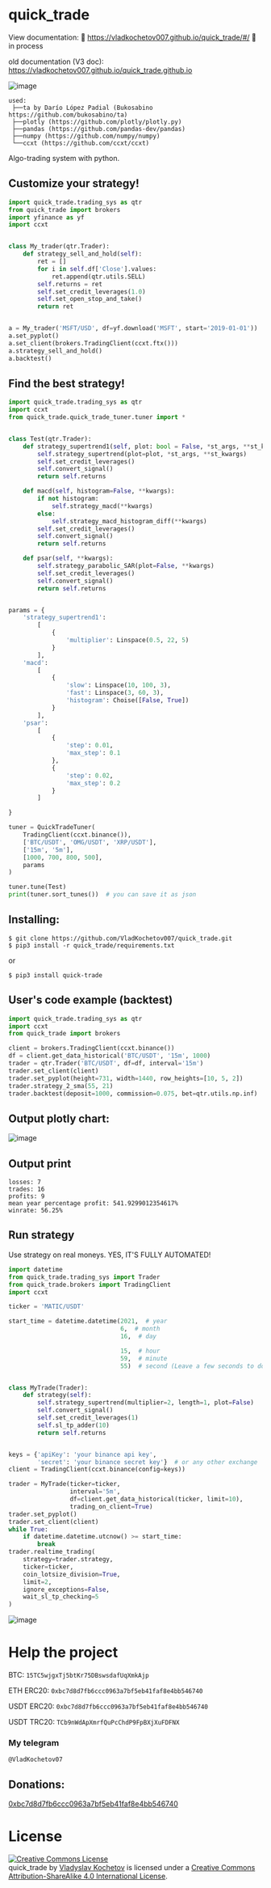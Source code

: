 # quick_trade

View documentation: 🚧 https://vladkochetov007.github.io/quick_trade/#/ 🚧 in process

old documentation (V3 doc): https://vladkochetov007.github.io/quick_trade.github.io

![image](https://github.com/VladKochetov007/quick_trade/blob/master/img/logo_with_slogan_v2.PNG?raw=true)

```
used:
 ├──ta by Darío López Padial (Bukosabino   https://github.com/bukosabino/ta)
 ├──plotly (https://github.com/plotly/plotly.py)
 ├──pandas (https://github.com/pandas-dev/pandas)
 ├──numpy (https://github.com/numpy/numpy)
 └──ccxt (https://github.com/ccxt/ccxt)
```

Algo-trading system with python.

## Customize your strategy!

```python
import quick_trade.trading_sys as qtr
from quick_trade import brokers
import yfinance as yf
import ccxt


class My_trader(qtr.Trader):
    def strategy_sell_and_hold(self):
        ret = []
        for i in self.df['Close'].values:
            ret.append(qtr.utils.SELL)
        self.returns = ret
        self.set_credit_leverages(1.0)
        self.set_open_stop_and_take()
        return ret


a = My_trader('MSFT/USD', df=yf.download('MSFT', start='2019-01-01'))
a.set_pyplot()
a.set_client(brokers.TradingClient(ccxt.ftx()))
a.strategy_sell_and_hold()
a.backtest()
```

## Find the best strategy!

```python
import quick_trade.trading_sys as qtr
import ccxt
from quick_trade.quick_trade_tuner.tuner import *


class Test(qtr.Trader):
    def strategy_supertrend1(self, plot: bool = False, *st_args, **st_kwargs):
        self.strategy_supertrend(plot=plot, *st_args, **st_kwargs)
        self.set_credit_leverages()
        self.convert_signal()
        return self.returns

    def macd(self, histogram=False, **kwargs):
        if not histogram:
            self.strategy_macd(**kwargs)
        else:
            self.strategy_macd_histogram_diff(**kwargs)
        self.set_credit_leverages()
        self.convert_signal()
        return self.returns

    def psar(self, **kwargs):
        self.strategy_parabolic_SAR(plot=False, **kwargs)
        self.set_credit_leverages()
        self.convert_signal()
        return self.returns


params = {
    'strategy_supertrend1':
        [
            {
                'multiplier': Linspace(0.5, 22, 5)
            }
        ],
    'macd':
        [
            {
                'slow': Linspace(10, 100, 3),
                'fast': Linspace(3, 60, 3),
                'histogram': Choise([False, True])
            }
        ],
    'psar':
        [
            {
                'step': 0.01,
                'max_step': 0.1
            },
            {
                'step': 0.02,
                'max_step': 0.2
            }
        ]

}

tuner = QuickTradeTuner(
    TradingClient(ccxt.binance()),
    ['BTC/USDT', 'OMG/USDT', 'XRP/USDT'],
    ['15m', '5m'],
    [1000, 700, 800, 500],
    params
)

tuner.tune(Test)
print(tuner.sort_tunes())  # you can save it as json
```

## Installing:

```commandline
$ git clone https://github.com/VladKochetov007/quick_trade.git
$ pip3 install -r quick_trade/requirements.txt
```

or

```commandline
$ pip3 install quick-trade
```

## User's code example (backtest)

```python
import quick_trade.trading_sys as qtr
import ccxt
from quick_trade import brokers

client = brokers.TradingClient(ccxt.binance())
df = client.get_data_historical('BTC/USDT', '15m', 1000)
trader = qtr.Trader('BTC/USDT', df=df, interval='15m')
trader.set_client(client)
trader.set_pyplot(height=731, width=1440, row_heights=[10, 5, 2])
trader.strategy_2_sma(55, 21)
trader.backtest(deposit=1000, commission=0.075, bet=qtr.utils.np.inf)  # backtest on one pare
```

## Output plotly chart:

![image](https://raw.githubusercontent.com/VladKochetov007/quick_trade/master/img/plot.png)

## Output print

```
losses: 7
trades: 16
profits: 9
mean year percentage profit: 541.9299012354617%
winrate: 56.25%
```

## Run strategy

Use strategy on real moneys. YES, IT'S FULLY AUTOMATED!

```python
import datetime
from quick_trade.trading_sys import Trader
from quick_trade.brokers import TradingClient
import ccxt

ticker = 'MATIC/USDT'

start_time = datetime.datetime(2021,  # year
                               6,  # month
                               16,  # day

                               15,  # hour
                               59,  # minute
                               55)  # second (Leave a few seconds to download data from the exchange and strategy.)


class MyTrade(Trader):
    def strategy(self):
        self.strategy_supertrend(multiplier=2, length=1, plot=False)
        self.convert_signal()
        self.set_credit_leverages(1)
        self.sl_tp_adder(10)
        return self.returns


keys = {'apiKey': 'your binance api key',
        'secret': 'your binance secret key'}  # or any other exchange
client = TradingClient(ccxt.binance(config=keys))

trader = MyTrade(ticker=ticker,
                 interval='5m',
                 df=client.get_data_historical(ticker, limit=10),
                 trading_on_client=True)
trader.set_pyplot()
trader.set_client(client)
while True:
    if datetime.datetime.utcnow() >= start_time:
        break
trader.realtime_trading(
    strategy=trader.strategy,
    ticker=ticker,
    coin_lotsize_division=True,
    limit=2,
    ignore_exceptions=False,
    wait_sl_tp_checking=5
)

```

![image](https://github.com/VladKochetov007/quick_trade/blob/master/img/realtime_example.png?raw=true)


# Help the project

BTC: ```15TC5wjgxTj5btKr75DBswsdafUqXmkAjp```

ETH ERC20:  ```0xbc7d8d7fb6ccc0963a7bf5eb41faf8e4bb546740```

USDT ERC20: ```0xbc7d8d7fb6ccc0963a7bf5eb41faf8e4bb546740```

USDT TRC20: ```TCb9nWdApXmrfQuPcChdP9FpBXjXuFDFNX```

### My telegram

```
@VladKochetov07
```

## Donations:

[0xbc7d8d7fb6ccc0963a7bf5eb41faf8e4bb546740](https://etherscan.io/address/0xbc7d8d7fb6ccc0963a7bf5eb41faf8e4bb546740)

# License

<a rel="license" href="http://creativecommons.org/licenses/by-sa/4.0/"><img alt="Creative Commons License" style="border-width:0" src="https://i.creativecommons.org/l/by-sa/4.0/88x31.png" /></a><br /><span xmlns:dct="http://purl.org/dc/terms/" property="dct:title">
quick_trade</span>
by <a xmlns:cc="http://creativecommons.org/ns#" href="https://github.com/VladKochetov007" property="cc:attributionName" rel="cc:attributionURL">
Vladyslav Kochetov</a> is licensed under a <a rel="license" href="http://creativecommons.org/licenses/by-sa/4.0/">
Creative Commons Attribution-ShareAlike 4.0 International License</a>.